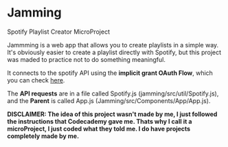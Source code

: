 # Jamming
Spotify Playlist Creator MicroProject

Jammming is a web app that allows you to create playlists in a simple way. It's obviously easier to create a playlist directly with Spotify, but this project was maded to practice not to do something meaningful.

It connects to the spotify API using the **implicit grant OAuth Flow**, which you can check [here](https://developer.spotify.com/documentation/general/guides/authorization/). 

The **API requests** are in a file called Spotify.js (jamming/src/util/Spotify.js), and the **Parent** is called App.js (Jamming/src/Components/App/App.js).

**DISCLAIMER: The idea of this project wasn't made by me, I just followed the instructions that Codecademy gave me. Thats why I call it a microProject, I just coded what they told me. I do have projects completely made by me.**
